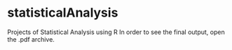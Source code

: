 # statisticalAnalysis
Projects of Statistical Analysis using R
In order to see the final output, open the .pdf archive. 
